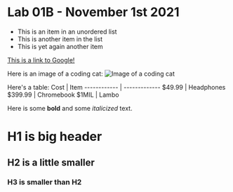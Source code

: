 # Lab 01B - November 1st 2021

* This is an item in an unordered list
* This is another item in the list
* This is yet again another item

[This is a link to Google!](http://google.com)

Here is an image of a coding cat:
![Image of a coding cat](https://brokelyn.com/app/uploads/2014/07/cat-computer.jpg)

Here's a table:
Cost | Item
------------ | -------------
$49.99 | Headphones
$399.99 | Chromebook
$1MIL | Lambo

Here is some **bold** and some *italicized* text.

# H1 is big header

## H2 is a little smaller

### H3 is smaller than H2


